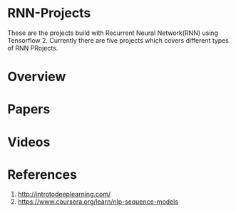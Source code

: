 # RNN-Projects

These are the projects build with Recurrent Neural Network(RNN) using Tensorflow 2. Currently there are five projects 
which covers different types of RNN PRojects.

# Overview

# Papers

# Videos

# References
1. http://introtodeeplearning.com/
2. https://www.coursera.org/learn/nlp-sequence-models

